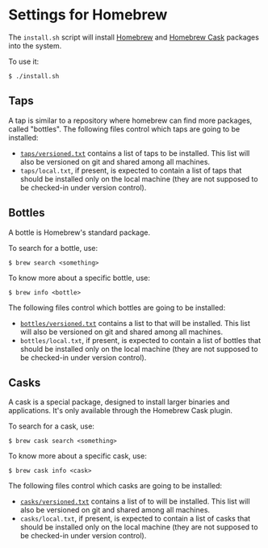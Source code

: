 Settings for Homebrew
=====================

The `install.sh` script will install [Homebrew](http://brew.sh) and [Homebrew Cask](https://caskroom.github.io) packages into the system.

To use it:

    $ ./install.sh

Taps
----

A tap is similar to a repository where homebrew can find more packages, called "bottles". The following files control which taps are going to be installed:

- [`taps/versioned.txt`](taps/versioned.txt) contains a list of taps to be installed. This list will also be versioned on git and shared among all machines.
- `taps/local.txt`, if present, is expected to contain a list of taps that should be installed only on the local machine (they are not supposed to be checked-in under version control).

Bottles
-------

A bottle is Homebrew's standard package.

To search for a bottle, use:

    $ brew search <something>

To know more about a specific bottle, use:

    $ brew info <bottle>

The following files control which bottles are going to be installed:

- [`bottles/versioned.txt`](bottles/versioned.txt) contains a list to that will be installed. This list will also be versioned on git and shared among all machines.
- `bottles/local.txt`, if present, is expected to contain a list of bottles that should be installed only on the local machine (they are not supposed to be checked-in under version control).

Casks
-----

A cask is a special package, designed to install larger binaries and applications. It's only available through the Homebrew Cask plugin.

To search for a cask, use:

    $ brew cask search <something>

To know more about a specific cask, use:

    $ brew cask info <cask>

The following files control which casks are going to be installed:

- [`casks/versioned.txt`](casks/versioned.txt) contains a list of to will be installed. This list will also be versioned on git and shared among all machines.
- `casks/local.txt`, if present, is expected to contain a list of casks that should be installed only on the local machine (they are not supposed to be checked-in under version control).
